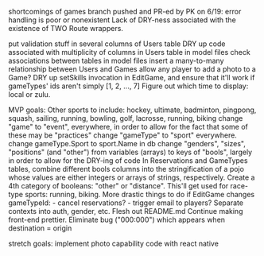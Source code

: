 shortcomings of games branch pushed and PR-ed by PK on  6/19:
    error handling is poor or nonexistent
    Lack of DRY-ness associated with the existence of TWO Route wrappers.

put validation stuff in several columns of Users table
DRY up code associated with multiplicity of columns in Users table
in model files check associations between tables
in model files insert a many-to-many relationship between Users and Games
allow any player to add a photo to a Game?
DRY up setSkills invocation in EditGame, and ensure that it'll work if gameTypes' ids aren't simply [1, 2, ..., 7]
Figure out which time to display: local or zulu.

MVP goals:
    Other sports to include:
        hockey, ultimate, badminton, pingpong, squash, sailing, running, bowling, golf, lacrosse, running, biking
    change "game" to "event", everywhere, in order to allow for the fact that some of these may be "practices"
    change "gameType" to "sport" everywhere.
    change gameType.Sport to sport.Name in db
    change "genders", "sizes", "positions" (and "other") from variables (arrays) to keys of "bools", largely in order
        to allow for the DRY-ing of code
    In Reservations and GameTypes tables, combine different bools columns into the stringification of a pojo whose
        values are either integers or arrays of strings, respectively.
    Create a 4th category of booleans: "other" or "distance".  This'll get used for race-type sports: running, biking.
    More drastic things to do if EditGame changes gameTypeId:
        - cancel reservations?
        - trigger email to players?
    Separate contexts into auth, gender, etc.
    Flesh out README.md
    Continue making front-end prettier.
    Eliminate bug ("000:000") which appears when destination = origin

stretch goals:
    implement photo capability
    code with react native
